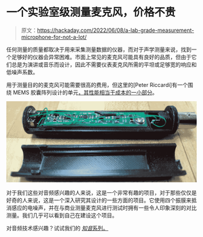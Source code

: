# 一个实验室级测量麦克风，价格不贵

> 原文：<https://hackaday.com/2022/06/08/a-lab-grade-measurement-microphone-for-not-a-lot/>

任何测量的质量都取决于用来采集测量数据的仪器，而对于声学测量来说，找到一个足够好的仪器会异常困难。市面上常见的麦克风可能具有良好的品质，但由于它们总是为演讲或音乐而设计，因此不需要仪表麦克风所需的平坦或足够宽的响应和低噪声系数。

用于测量目的的麦克风可能需要很高的费用，但这里的[Peter Riccardi]有一个围绕 MEMS 胶囊阵列设计的单元[，其性能相当于成本的一小部分](https://hackaday.io/project/185762-mems-based-iepe-powered-instrumentation-microphone)。

[![](img/b9b5f8b0cab75ca46f02af50d862e92c.png)](https://hackaday.com/wp-content/uploads/2022/06/labmic_detail.jpg)

对于我们这些对音频感兴趣的人来说，这是一个非常有趣的项目，对于那些仅仅是好奇的人来说，这是一个深入研究其设计的一些方面的项目。它使用四个振膜来抵消感应的电噪声，并在与商业测量麦克风进行测试时拥有一些令人印象深刻的对比测量。我们几乎可以看到自己在建设这个项目。

对音频技术感兴趣？试试我们的 [*知音*系列。](https://hackaday.com/2021/06/02/know-audio-start-at-the-very-beginning/)